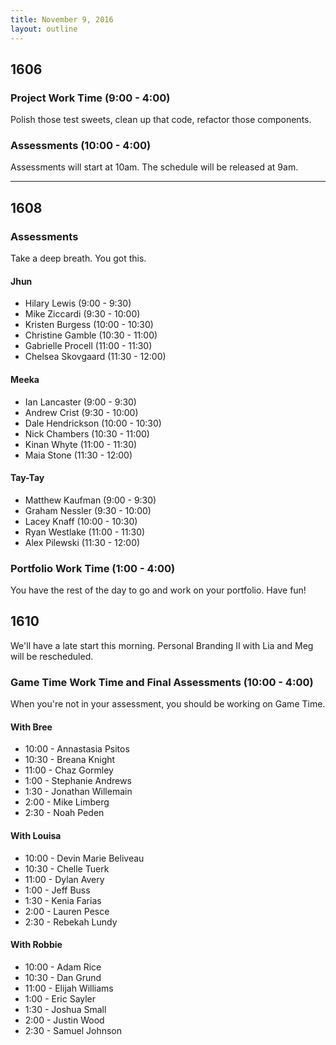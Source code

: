 ```yaml
---
title: November 9, 2016
layout: outline
---
```


## 1606

### Project Work Time (9:00 - 4:00)

Polish those test sweets, clean up that code, refactor those components.

### Assessments (10:00 - 4:00)

Assessments will start at 10am. The schedule will be released at 9am.

***

## 1608

### Assessments

Take a deep breath. You got this.

#### Jhun

* Hilary Lewis  (9:00 - 9:30)
* Mike Ziccardi (9:30 - 10:00)
* Kristen Burgess (10:00 - 10:30)
* Christine Gamble (10:30 - 11:00)
* Gabrielle Procell (11:00 - 11:30)
* Chelsea Skovgaard (11:30 - 12:00)

#### Meeka

* Ian Lancaster (9:00 - 9:30)
* Andrew Crist (9:30 - 10:00)
* Dale Hendrickson (10:00 - 10:30)
* Nick Chambers (10:30 - 11:00)
* Kinan Whyte (11:00 - 11:30)
* Maia Stone (11:30 - 12:00)

#### Tay-Tay

* Matthew Kaufman (9:00 - 9:30)
* Graham Nessler (9:30 - 10:00)
* Lacey Knaff (10:00 - 10:30)
* Ryan Westlake (11:00 - 11:30)
* Alex Pilewski (11:30 - 12:00)


### Portfolio Work Time (1:00 - 4:00)

You have the rest of the day to go and work on your portfolio. Have fun!

## 1610

We'll have a late start this morning. Personal Branding II with Lia and Meg will be rescheduled.

### Game Time Work Time and Final Assessments (10:00 - 4:00)

When you're not in your assessment, you should be working on Game Time.

#### With Bree
* 10:00 - Annastasia Psitos
* 10:30 - Breana Knight
* 11:00 - Chaz Gormley
* 1:00 - Stephanie Andrews
* 1:30 - Jonathan Willemain
* 2:00 - Mike Limberg
* 2:30 - Noah Peden

#### With Louisa
* 10:00 - Devin Marie Beliveau
* 10:30 - Chelle Tuerk
* 11:00 - Dylan Avery
* 1:00 - Jeff Buss
* 1:30 - Kenia Farias
* 2:00 - Lauren Pesce
* 2:30 - Rebekah Lundy

#### With Robbie
* 10:00 - Adam Rice
* 10:30 - Dan Grund
* 11:00 - Elijah Williams
* 1:00 - Eric Sayler
* 1:30 - Joshua Small
* 2:00 - Justin Wood
* 2:30 - Samuel Johnson
